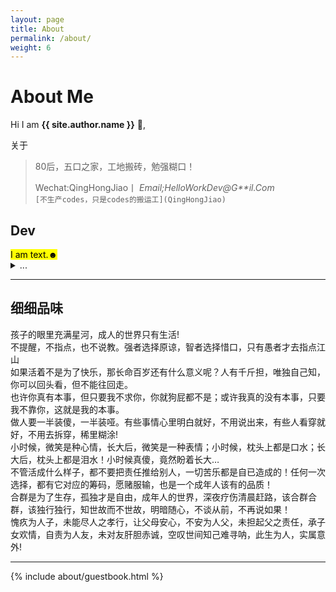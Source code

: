 ```yaml
---
layout: page
title: About
permalink: /about/
weight: 6
---
```


# **About Me**

Hi I am **{{ site.author.name }}** :wave:,<br>
<div class="card">
  <div class="card-header"> 关于</div>
  <div class="card-body">
    <blockquote class="blockquote mb-0">
      <p>80后，五口之家，工地搬砖，勉强糊口！</p>
      <footer class="blockquote-footer">Wechat:QingHongJiao丨<cite title="Source Title">  Email;HelloWorkDev@G**il.Com</cite></footer>
      <code class="language-liquid" data-lang="liquid">[不生产codes，只是codes的搬运工](QingHongJiao)</code>
    </blockquote>
  </div>
</div>
<!-- Highlight -->
  <h2 id="highlight">Dev</h2>
<mark class="px-2">I am text.☻</mark>
<details>
  <summary class="text-monospace">...</summary><figure class="highlight">
    <pre><code class="language-liquid" data-lang="liquid">[不生产codes，只是codes的搬运工](喜爱，注册，收藏，投资？Domains)</code></pre></figure>
</details>

<hr class="my-5">
 <!-- list-group -->
  <h2 id="list-group"> 细细品味</h2>
<div class="list-group">
  <div class="list-group-item list-group-item-action list-group-item-light">孩子的眼里充满星河，成人的世界只有生活!</div>
  <div class="list-group-item list-group-item-action list-group-item-secondary">不提醒，不指点，也不说教。强者选择原谅，智者选择惜口，只有愚者才去指点江山</div>
  <div class="list-group-item list-group-item-action list-group-item-success">如果活着不是为了快乐，那长命百岁还有什么意义呢？人有千斤担，唯独自己知，你可以回头看，但不能往回走。</div>
  <div class="list-group-item list-group-item-action list-group-item-warning">也许你真有本事，但只要我不求你，你就狗屁都不是；或许我真的没有本事，只要我不靠你，这就是我的本事。</div>
  <div class="list-group-item list-group-item-action list-group-item-default">做人要一半装傻，一半装哑。有些事情心里明白就好，不用说出来，有些人看穿就好，不用去拆穿，稀里糊涂!</div>
  <div class="list-group-item list-group-item-action list-group-item-primary">小时候，微笑是种心情，长大后，微笑是一种表情；小时候，枕头上都是口水；长大后，枕头上都是泪水！小时候真傻，竟然盼着长大…</div>
  <div class="list-group-item list-group-item-action list-group-item-info">不管活成什么样子，都不要把责任推给别人，一切苦乐都是自已造成的！任何一次选择，都有它对应的筹码，愿赌服输，也是一个成年人该有的品质！</div>
  <div class="list-group-item list-group-item-action list-group-item-danger">合群是为了生存，孤独才是自由，成年人的世界，深夜疗伤清晨赶路，该合群合群，该独行独行，知世故而不世故，明暗随心，不谈从前，不再说如果！</div>
  <div class="list-group-item list-group-item-action list-group-item-dark">愧疚为人子，未能尽人之孝行，让父母安心，不安为人父，未担起父之责任，承子女欢情，自责为人友，未对友肝胆赤诚，空叹世间知己难寻呐，此生为人，实属意外!</div>
</div>
<hr class="my-5">

<div class="row">
{% include about/guestbook.html %}
</div>

